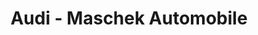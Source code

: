 ---
title: "Audi - Maschek Automobile"
url: /wackersdorf/audi-maschek-automobile/
shop: Autohaus
---